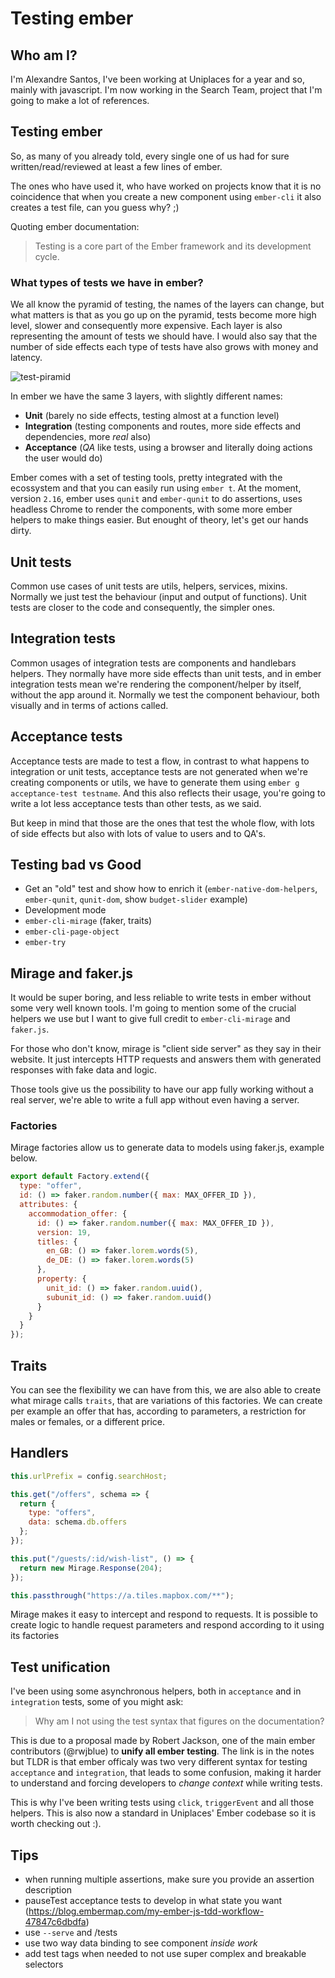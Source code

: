 # Testing ember

## Who am I?

I'm Alexandre Santos, I've been working at Uniplaces for a year and so, mainly
with javascript. I'm now working in the Search Team, project that I'm going to
make a lot of references.

## Testing ember

So, as many of you already told, every single one of us had for sure
written/read/reviewed at least a few lines of ember.

The ones who have used it, who have worked on projects know that it is no
coincidence that when you create a new component using `ember-cli` it also
creates a test file, can you guess why? ;)

Quoting ember documentation:

> Testing is a core part of the Ember framework and its development cycle.

### What types of tests we have in ember?

We all know the pyramid of testing, the names of the layers can change, but what
matters is that as you go up on the pyramid, tests become more high level,
slower and consequently more expensive. Each layer is also representing the
amount of tests we should have. I would also say that the number of side effects
each type of tests have also grows with money and latency.

![test-piramid](https://martinfowler.com/bliki/images/testPyramid/test-pyramid.png)

In ember we have the same 3 layers, with slightly different names:

* **Unit** (barely no side effects, testing almost at a function level)
* **Integration** (testing components and routes, more side effects and
  dependencies, more _real_ also)
* **Acceptance** (_QA_ like tests, using a browser and literally doing actions
  the user would do)

Ember comes with a set of testing tools, pretty integrated with the ecossystem
and that you can easily run using `ember t`. At the moment, version `2.16`,
ember uses `qunit` and `ember-qunit` to do assertions, uses headless Chrome to
render the components, with some more ember helpers to make things easier. But
enought of theory, let's get our hands dirty.

## Unit tests

Common use cases of unit tests are utils, helpers, services, mixins. Normally we
just test the behaviour (input and output of functions). Unit tests are closer
to the code and consequently, the simpler ones.

## Integration tests

Common usages of integration tests are components and handlebars helpers. They
normally have more side effects than unit tests, and in ember integration tests
mean we're rendering the component/helper by itself, without the app around it.
Normally we test the component behaviour, both visually and in terms of actions
called.

## Acceptance tests

Acceptance tests are made to test a flow, in contrast to what happens to
integration or unit tests, acceptance tests are not generated when we're
creating components or utils, we have to generate them using `ember g
acceptance-test testname`. And this also reflects their usage, you're going to
write a lot less acceptance tests than other tests, as we said.

But keep in mind that those are the ones that test the whole flow, with lots of
side effects but also with lots of value to users and to QA's.

## Testing bad vs Good
- Get an "old" test and show how to enrich it (`ember-native-dom-helpers`, `ember-qunit`, `qunit-dom`, show `budget-slider` example)
- Development mode
- `ember-cli-mirage` (faker, traits)
- `ember-cli-page-object`
- `ember-try`

## Mirage and faker.js

It would be super boring, and less reliable to write tests in ember without some
very well known tools. I'm going to mention some of the crucial helpers we use
but I want to give full credit to `ember-cli-mirage` and `faker.js`.

For those who don't know, mirage is "client side server" as they say in their
website. It just intercepts HTTP requests and answers them with generated
responses with fake data and logic.

Those tools give us the possibility to have our app fully working without a real
server, we're able to write a full app without even having a server.

### Factories

Mirage factories allow us to generate data to models using faker.js, example
below.

```javascript
export default Factory.extend({
  type: "offer",
  id: () => faker.random.number({ max: MAX_OFFER_ID }),
  attributes: {
    accommodation_offer: {
      id: () => faker.random.number({ max: MAX_OFFER_ID }),
      version: 19,
      titles: {
        en_GB: () => faker.lorem.words(5),
        de_DE: () => faker.lorem.words(5)
      },
      property: {
        unit_id: () => faker.random.uuid(),
        subunit_id: () => faker.random.uuid()
      }
    }
  }
});
```

## Traits

You can see the flexibility we can have from this, we are also able to create
what mirage calls `traits`, that are variations of this factories. We can create
per example an offer that has, according to parameters, a restriction for males
or females, or a different price.

## Handlers

```javascript
this.urlPrefix = config.searchHost;

this.get("/offers", schema => {
  return {
    type: "offers",
    data: schema.db.offers
  };
});

this.put("/guests/:id/wish-list", () => {
  return new Mirage.Response(204);
});

this.passthrough("https://a.tiles.mapbox.com/**");
```

Mirage makes it easy to intercept and respond to requests. It is possible to
create logic to handle request parameters and respond according to it using its
factories

## Test unification

I've been using some asynchronous helpers, both in `acceptance` and in
`integration` tests, some of you might ask:

> Why am I not using the test syntax that figures on the documentation?

This is due to a proposal made by Robert Jackson, one of the main ember
contributors (@rwjblue) to **unify all ember testing**. The link is in the notes
but TLDR is that ember officaly was two very different syntax for testing
`acceptance` and `integration`, that leads to some confusion, making it harder
to understand and forcing developers to _change context_ while writing tests.

This is why I've been writing tests using `click`, `triggerEvent` and all those
helpers. This is also now a standard in Uniplaces' Ember codebase so it is worth
checking out :).

## Tips

* when running multiple assertions, make sure you provide an assertion
  description
* pauseTest acceptance tests to develop in what state you want
  (https://blog.embermap.com/my-ember-js-tdd-workflow-47847c6dbdfa)
* use `--serve` and /tests
* use two way data binding to see component _inside work_
* add test tags when needed to not use super complex and breakable selectors
